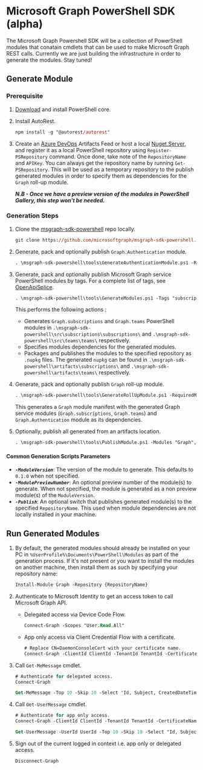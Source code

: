 # Microsoft Graph PowerShell SDK (alpha)
The Microsoft Graph Powershell SDK will be a collection of PowerShell modules that conatain cmdlets that can be used to make Microsoft Graph REST calls.  Currently we are just building the infrastructure in order to generate the modules.  Stay tuned!

## Generate Module

### Prerequisite

1. [Download](https://github.com/PowerShell/PowerShell/releases/tag/v6.2.2) and install PowerShell core.

2. Install AutoRest.

    ```ps
    npm install -g "@autorest/autorest"
    ```

3. Create an [Azure DevOps](https://docs.microsoft.com/en-us/azure/devops/artifacts/tutorials/private-powershell-library?view=azure-devops) Artifacts Feed or host a local [Nuget.Server](https://docs.microsoft.com/en-us/nuget/hosting-packages/nuget-server), and register it as a local PowerShell repository using `Register-PSRepository` command. Once done, take note of the `RepositoryName` and `APIKey`. You can always get the repository name by running `Get-PSRepository`.
    This will be used as a temporary repository to the publish generated modules in order to specify them as dependencies for the `Graph` roll-up module.

    ***N.B - Once we have a preview version of the modules in PowerShell Gallery, this step won't be needed.***

### Generation Steps

1. Clone the [msgraph-sdk-powershell](https://github.com/microsoftgraph/msgraph-sdk-powershell) repo locally.

    ```ps
    git clone https://github.com/microsoftgraph/msgraph-sdk-powershell.git -b dev
    ```

2. Generate, pack and optionally publish `Graph.Authentication` module.

    ```ps
    . \msgraph-sdk-powershell\tools\GenerateAuthenticationModule.ps1 -RepositoryName {RepositoryName} -RepositoryApiKey {APIKey} -ModuleVersion {ModuleVersion} -Publish
    ```

3. Generate, pack and optionally publish Microsoft Graph service PowerShell modules by tags. For a complete list of tags, see [OpenApiSplice](https://github.com/microsoftgraph/msgraph-openapi-introspection).

    ```ps
    . \msgraph-sdk-powershell\tools\GenerateModules.ps1 -Tags "subscriptions", "teams" -RepositoryName {RepositoryName} -RepositoryApiKey {APIKey} -ModuleVersion {ModuleVersion} -Publish
    ```

    This performs the following actions :
    - Generates `Graph.subscriptions` and `Graph.teams` PowerShell modules in `.\msgraph-sdk-powershell\src\subscriptions\subscriptions\` and `.\msgraph-sdk-powershell\src\teams\teams\` respectively.
    - Specifies modules dependencies for the generated modules.
    - Packages and publishes the modules to the specified repository as `.nupkg` files. The generated `nupkg` can be found in `.\msgraph-sdk-powershell\artifacts\subscriptions\` and `.\msgraph-sdk-powershell\artifacts\teams\` respectively.

4. Generate, pack and optionally publish `Graph` roll-up module.

    ```ps
    . \msgraph-sdk-powershell\tools\GenerateRollUpModule.ps1 -RequiredModules "Authentication", "Subscriptions", "Teams" -RepositoryName {RepositoryName} -RepositoryApiKey {APIKey} -ModuleVersion {ModuleVersion} -Publish
    ```

    This generates a `Graph` module manifest with the generated Graph service modules (`Graph.subscriptions`, `Graph.teams`) and `Graph.Authentication` module as its dependencies.

5. Optionally, publish all generated from an artifacts location.

    ```ps
    . \msgraph-sdk-powershell\tools\PublishModule.ps1 -Modules "Graph", "Authentication", "subscriptions", "teams" -RepositoryName {RepositoryName} -RepositoryApiKey {APIKey} -ArtifactsLocation {ArtifactsLocation}
    ```

#### Common Generation Scripts Parameters
- ***`-ModuleVersion`***: The version of the module to generate. This defaults to `0.1.0` when not specified.
- ***`-ModulePreviewNumber`***: An optional preview number of the module(s) to generate. When not specified, the module is generated as a non preview module(s) of the `ModuleVersion`.
- ***`-Publish`***: An optional switch that publishes generated module(s) to the specified `RepositoryName`. This used  when module dependencies are not locally installed in your machine.

## Run Generated Modules

1. By default, the generated modules should already be installed on your PC in `%UserProfile%\Documents\PowerShell\Modules` as part of the generation process. If it's not present or you want to install the modules on another machine, then install them as such by specifying your repository name:

    ```ps
    Install-Module Graph -Repository {RepositoryName}
    ```

2. Authenticate to Microsoft Identity to get an access token to call Microsoft Graph API.
    - Delegated access via Device Code Flow.

        ```ps
        Connect-Graph -Scopes "User.Read.All"
        ```

    - App only access via Client Credential Flow with a certificate.

        ```ps
        # Replace CN=DaemonConsoleCert with your certificate name.
        Connect-Graph -ClientId ClientId -TenantId TenantId -CertificateName "CN=DaemonConsoleCert"
        ```

3. Call `Get-MeMessage` cmdlet.

    ```ps
    # Authenticate for delegated access.
    Connect-Graph

    Get-MeMessage -Top 10 -Skip 10 -Select 'Id, Subject, CreatedDateTime' | Format-Table CreatedDateTime, Subject, Id
    ```

4. Call `Get-UserMessage` cmdlet.

    ```ps
    # Authenticate for app only access.
    Connect-Graph -ClientId ClientId -TenantId TenantId -CertificateName CertificateName

    Get-UserMessage -UserId UserId -Top 10 -Skip 10 -Select "Id, Subject, CreatedDateTime" | Format-Table CreatedDateTime, Subject, Id
    ```

5. Sign out of the current logged in context i.e. app only or delegated access.

    ```ps
    Disconnect-Graph
    ```
